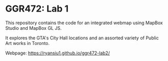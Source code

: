# GGR472: Lab 1
 
This repository contains the code for an integrated webmap using MapBox Studio and MapBox GL JS.

It explores the GTA's City Hall locations and an assorted variety of Public Art works in Toronto.

Webpage: https://ryansiu1.github.io/ggr472-lab2/
